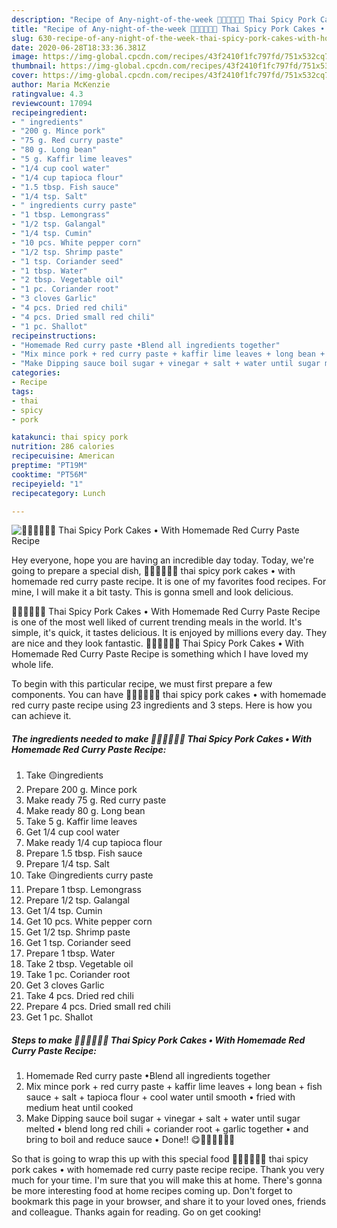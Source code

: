 ```yaml
---
description: "Recipe of Any-night-of-the-week 🧑🏽‍🍳🧑🏼‍🍳 Thai Spicy Pork Cakes • With Homemade Red Curry Paste Recipe"
title: "Recipe of Any-night-of-the-week 🧑🏽‍🍳🧑🏼‍🍳 Thai Spicy Pork Cakes • With Homemade Red Curry Paste Recipe"
slug: 630-recipe-of-any-night-of-the-week-thai-spicy-pork-cakes-with-homemade-red-curry-paste-recipe
date: 2020-06-28T18:33:36.381Z
image: https://img-global.cpcdn.com/recipes/43f2410f1fc797fd/751x532cq70/🧑🏽🍳🧑🏼🍳-thai-spicy-pork-cakes-•-with-homemade-red-curry-paste-recipe-recipe-main-photo.jpg
thumbnail: https://img-global.cpcdn.com/recipes/43f2410f1fc797fd/751x532cq70/🧑🏽🍳🧑🏼🍳-thai-spicy-pork-cakes-•-with-homemade-red-curry-paste-recipe-recipe-main-photo.jpg
cover: https://img-global.cpcdn.com/recipes/43f2410f1fc797fd/751x532cq70/🧑🏽🍳🧑🏼🍳-thai-spicy-pork-cakes-•-with-homemade-red-curry-paste-recipe-recipe-main-photo.jpg
author: Maria McKenzie
ratingvalue: 4.3
reviewcount: 17094
recipeingredient:
- " ingredients"
- "200 g. Mince pork"
- "75 g. Red curry paste"
- "80 g. Long bean"
- "5 g. Kaffir lime leaves"
- "1/4 cup cool water"
- "1/4 cup tapioca flour"
- "1.5 tbsp. Fish sauce"
- "1/4 tsp. Salt"
- " ingredients curry paste"
- "1 tbsp. Lemongrass"
- "1/2 tsp. Galangal"
- "1/4 tsp. Cumin"
- "10 pcs. White pepper corn"
- "1/2 tsp. Shrimp paste"
- "1 tsp. Coriander seed"
- "1 tbsp. Water"
- "2 tbsp. Vegetable oil"
- "1 pc. Coriander root"
- "3 cloves Garlic"
- "4 pcs. Dried red chili"
- "4 pcs. Dried small red chili"
- "1 pc. Shallot"
recipeinstructions:
- "Homemade Red curry paste •Blend all ingredients together"
- "Mix mince pork + red curry paste + kaffir lime leaves + long bean + fish sauce + salt + tapioca flour + cool water until smooth • fried with medium heat until cooked"
- "Make Dipping sauce boil sugar + vinegar + salt + water until sugar melted • blend long red chili + coriander root + garlic together • and bring to boil and reduce sauce • Done!! 😋🧑🏽‍🍳🧑🏼‍🍳"
categories:
- Recipe
tags:
- thai
- spicy
- pork

katakunci: thai spicy pork 
nutrition: 286 calories
recipecuisine: American
preptime: "PT19M"
cooktime: "PT56M"
recipeyield: "1"
recipecategory: Lunch

---
```



![🧑🏽‍🍳🧑🏼‍🍳 Thai Spicy Pork Cakes • With Homemade Red Curry Paste Recipe](https://img-global.cpcdn.com/recipes/43f2410f1fc797fd/751x532cq70/🧑🏽🍳🧑🏼🍳-thai-spicy-pork-cakes-•-with-homemade-red-curry-paste-recipe-recipe-main-photo.jpg)

Hey everyone, hope you are having an incredible day today. Today, we're going to prepare a special dish, 🧑🏽‍🍳🧑🏼‍🍳 thai spicy pork cakes • with homemade red curry paste recipe. It is one of my favorites food recipes. For mine, I will make it a bit tasty. This is gonna smell and look delicious.

🧑🏽‍🍳🧑🏼‍🍳 Thai Spicy Pork Cakes • With Homemade Red Curry Paste Recipe is one of the most well liked of current trending meals in the world. It's simple, it's quick, it tastes delicious. It is enjoyed by millions every day. They are nice and they look fantastic. 🧑🏽‍🍳🧑🏼‍🍳 Thai Spicy Pork Cakes • With Homemade Red Curry Paste Recipe is something which I have loved my whole life.




To begin with this particular recipe, we must first prepare a few components. You can have 🧑🏽‍🍳🧑🏼‍🍳 thai spicy pork cakes • with homemade red curry paste recipe using 23 ingredients and 3 steps. Here is how you can achieve it.

<!--inarticleads1-->

##### The ingredients needed to make 🧑🏽‍🍳🧑🏼‍🍳 Thai Spicy Pork Cakes • With Homemade Red Curry Paste Recipe:

1. Take  🟡ingredients
1. Prepare 200 g. Mince pork
1. Make ready 75 g. Red curry paste
1. Make ready 80 g. Long bean
1. Take 5 g. Kaffir lime leaves
1. Get 1/4 cup cool water
1. Make ready 1/4 cup tapioca flour
1. Prepare 1.5 tbsp. Fish sauce
1. Prepare 1/4 tsp. Salt
1. Take  🟡ingredients curry paste
1. Prepare 1 tbsp. Lemongrass
1. Prepare 1/2 tsp. Galangal
1. Get 1/4 tsp. Cumin
1. Get 10 pcs. White pepper corn
1. Get 1/2 tsp. Shrimp paste
1. Get 1 tsp. Coriander seed
1. Prepare 1 tbsp. Water
1. Take 2 tbsp. Vegetable oil
1. Take 1 pc. Coriander root
1. Get 3 cloves Garlic
1. Take 4 pcs. Dried red chili
1. Prepare 4 pcs. Dried small red chili
1. Get 1 pc. Shallot




<!--inarticleads2-->

##### Steps to make 🧑🏽‍🍳🧑🏼‍🍳 Thai Spicy Pork Cakes • With Homemade Red Curry Paste Recipe:

1. Homemade Red curry paste •Blend all ingredients together
1. Mix mince pork + red curry paste + kaffir lime leaves + long bean + fish sauce + salt + tapioca flour + cool water until smooth • fried with medium heat until cooked
1. Make Dipping sauce boil sugar + vinegar + salt + water until sugar melted • blend long red chili + coriander root + garlic together • and bring to boil and reduce sauce • Done!! 😋🧑🏽‍🍳🧑🏼‍🍳




So that is going to wrap this up with this special food 🧑🏽‍🍳🧑🏼‍🍳 thai spicy pork cakes • with homemade red curry paste recipe recipe. Thank you very much for your time. I'm sure that you will make this at home. There's gonna be more interesting food at home recipes coming up. Don't forget to bookmark this page in your browser, and share it to your loved ones, friends and colleague. Thanks again for reading. Go on get cooking!
